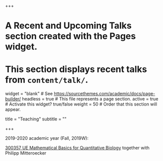 +++
# A Recent and Upcoming Talks section created with the Pages widget.
# This section displays recent talks from `content/talk/`.

widget = "blank"  # See https://sourcethemes.com/academic/docs/page-builder/
headless = true  # This file represents a page section.
active = true  # Activate this widget? true/false
weight = 50  # Order that this section will appear.

title = "Teaching"
subtitle = ""

+++

2019-2020 academic year (Fall, 2019W):

[300357 UE Mathematical Basics for Quantitative Biology](https://ufind.univie.ac.at/en/course.html?lv=300357&semester=2019W)
together with Philipp Mitteroecker



